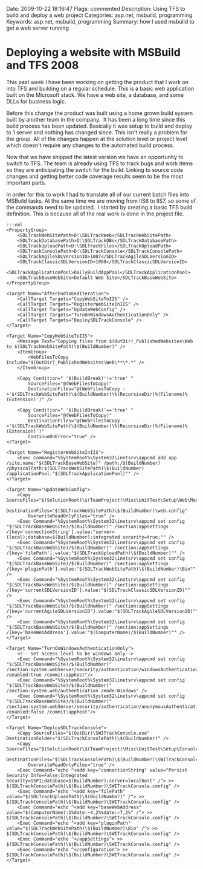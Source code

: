 Date: 2009-10-22 18:16:47
Flags: commented
Description: Using TFS to build and deploy a web project
Categories: asp.net, msbuild, programming
Keywords: asp.net, msbuild, programming
Summary: how I used msbuild to get a web server running

# Deploying a website with MSBuild and TFS 2008

This past week I have been working on getting the product that I work on into TFS and building on a regular schedule. This is a basic web application built on the Microsoft stack. We have a web site, a database, and some DLLs for business logic.

Before this change the product was built using a home grown build system built by another team in the company.  It has been a long time since this build process has been updated. Basically it was setup to build and deploy to 1 server and nothing has changed since. This isn't really a problem for the group. All of the changes happen at the solution level or project level which doesn't require any changes to the automated build process.

Now that we have shipped the latest version we have an opportunity to switch to TFS. The team is already using TFS to track bugs and work items so they are anticipating the switch for the build. Linking to source code changes and getting better code coverage results seem to be the most important parts.

In order for this to work I had to translate all of our current batch files into MSBuild tasks. At the same time we are moving from IIS6 to IIS7, so some of the commands need to be updated.  I started by creating a basic TFS build definition. This is because all of the real work is done in the project file.

    :::xml
    <PropertyGroup>
        <SDLTrackWebSitePath>D:\SDLTrackWeb</SDLTrackWebSitePath>
        <SDLTrackDatabasePath>D:\SDLTrackDBs</SDLTrackDatabasePath>
        <SDLTrackUploadPath>D:\SDLTrackFiles</SDLTrackUploadPath>
        <SDLTrackConsolePath>D:\SDLTrackConsole</SDLTrackConsolePath>
        <SDLTrackAgileSDLVersionID>1007</SDLTrackAgileSDLVersionID>
        <SDLTrackClassicSDLVersionID>1008</SDLTrackClassicSDLVersionID>
        <SDLTrackApplicationPool>DailyBuildAppPool</SDLTrackApplicationPool>
        <SDLTrackBaseWebSite>Default Web Site</SDLTrackBaseWebSite>
    </PropertyGroup>

    <Target Name="AfterEndToEndIteration">
        <CallTarget Targets="CopyWebSiteToIIS" />
        <CallTarget Targets="RegisterWebSiteInIIS" />
        <CallTarget Targets="UpdateWebConfig" />
        <CallTarget Targets="TurnOnWindowsAuthenticationOnly" />
        <CallTarget Targets="DeploySDLTrackConsole" />
    </Target>

    <Target Name="CopyWebSiteToIIS">
        <Message Text="Copying files from $(OutDir)_PublishedWebsites\Web to $(SDLTrackWebSitePath)\$(BuildNumber)" />
        <ItemGroup>
            <WebFilesToCopy Include="$(OutDir)_PublishedWebsites\Web\**\*.*" />
        </ItemGroup>

        <Copy Condition=" '$(BuildBreak)'!='true' "
            SourceFiles="@(WebFilesToCopy)"
            DestinationFiles="@(WebFilesToCopy ->'$(SDLTrackWebSitePath)\$(BuildNumber)\%(RecursiveDir)%(Filename)%(Extension)')" />

        <Copy Condition=" '$(BuildBreak)'=='true' "
            SourceFiles="@(WebFilesToCopy)"
            DestinationFiles="@(WebFilesToCopy ->'$(SDLTrackWebSitePath)\$(BuildNumber)\%(RecursiveDir)%(Filename)%(Extension)')"
            ContinueOnError="true" />
    </Target>

    <Target Name="RegisterWebSiteInIIS">
        <Exec Command="%SystemRoot%\System32\inetsrv\appcmd add app /site.name:"$(SDLTrackBaseWebSite)" /path:/$(BuildNumber) /physicalPath:$(SDLTrackWebSitePath)\$(BuildNumber) /applicationPool:"$(SDLTrackApplicationPool)"" />
    </Target>

    <Target Name="UpdateWebConfig">
        <Copy SourceFiles="$(SolutionRoot)\$(TeamProject)\Misc\UnitTest\Setup\Web\ModifyWebConfig\WebTemplate.config"
            DestinationFiles="$(SDLTrackWebSitePath)\$(BuildNumber)\web.config"
            OverwriteReadOnlyFiles="true" />
        <Exec Command="%SystemRoot%\System32\inetsrv\appcmd set config "$(SDLTrackBaseWebSite)/$(BuildNumber)" /section:appSettings /[key='connectionString'].value:"server=(local);database=$(BuildNumber);integrated security=true;"" />
        <Exec Command="%SystemRoot%\System32\inetsrv\appcmd set config "$(SDLTrackBaseWebSite)/$(BuildNumber)" /section:appSettings /[key='filePath'].value:"$(SDLTrackUploadPath)\$(BuildNumber)"" />
        <Exec Command="%SystemRoot%\System32\inetsrv\appcmd set config "$(SDLTrackBaseWebSite)/$(BuildNumber)" /section:appSettings /[key='pluginPath'].value:"$(SDLTrackWebSitePath)\$(BuildNumber)\Bin"" />
        <Exec Command="%SystemRoot%\System32\inetsrv\appcmd set config "$(SDLTrackBaseWebSite)/$(BuildNumber)" /section:appSettings /[key='currentSDLVersionID'].value:"$(SDLTrackClassicSDLVersionID)"" />
        <Exec Command="%SystemRoot%\System32\inetsrv\appcmd set config "$(SDLTrackBaseWebSite)/$(BuildNumber)" /section:appSettings /[key='currentAgileSDLVersionID'].value:"$(SDLTrackAgileSDLVersionID)"" />
        <Exec Command="%SystemRoot%\System32\inetsrv\appcmd set config "$(SDLTrackBaseWebSite)/$(BuildNumber)" /section:appSettings /[key='baseWebAddress'].value:"$(ComputerName)/$(BuildNumber)"" />
    </Target>

    <Target Name="TurnOnWindowsAuthenticationOnly">
        <!-- Set access level to be windows only-->
        <Exec Command="%SystemRoot%\System32\inetsrv\appcmd set config "$(SDLTrackBaseWebSite)/$(BuildNumber)" /section:system.webServer/security/authentication/windowsAuthentication /enabled:true /commit:apphost"/>
        <Exec Command="%SystemRoot%\System32\inetsrv\appcmd set config "$(SDLTrackBaseWebSite)/$(BuildNumber)" /section:system.web/authentication /mode:Windows" />
        <Exec Command="%SystemRoot%\System32\inetsrv\appcmd set config "$(SDLTrackBaseWebSite)/$(BuildNumber)" /section:system.webServer/security/authentication/anonymousAuthentication /enabled:false /commit:apphost"/>
    </Target>

    <Target Name="DeploySDLTrackConsole">
        <Copy SourceFiles="$(OutDir)\SWITrackConsole.exe" DestinationFolder="$(SDLTrackConsolePath)\$(BuildNumber)" />
        <Copy SourceFiles="$(SolutionRoot)\$(TeamProject)\Misc\UnitTest\Setup\Console\ModifyAppConfig\SWITrackConsoleTemplate.config"
            DestinationFiles="$(SDLTrackConsolePath)\$(BuildNumber)\SWITrackConsole.config"
            OverwriteReadOnlyFiles="true" />
        <Exec Command="echo ^<add key="connectionString" value="Persist Security Info=False;Integrated Security=SSPI;database=$(BuildNumber);server=localhost" /^> >> $(SDLTrackConsolePath)\$(BuildNumber)\SWITrackConsole.config" />
        <Exec Command="echo ^<add key="filePath" value="$(SDLTrackUploadPath)\$(BuildNumber)" /^> >> $(SDLTrackConsolePath)\$(BuildNumber)\SWITrackConsole.config" />
        <Exec Command="echo ^<add key="baseWebAddress" value="$(ComputerName):1%date:~4,2%%date:~7,2%" /^> >> $(SDLTrackConsolePath)\$(BuildNumber)\SWITrackConsole.config" />
        <Exec Command="echo ^<add key="pluginPath" value="$(SDLTrackWebSitePath)\$(BuildNumber)\Bin" /^> >> $(SDLTrackConsolePath)\$(BuildNumber)\SWITrackConsole.config" />
        <Exec Command="echo ^</appSettings^> >> $(SDLTrackConsolePath)\$(BuildNumber)\SWITrackConsole.config" />
        <Exec Command="echo ^</configuration^> >> $(SDLTrackConsolePath)\$(BuildNumber)\SWITrackConsole.config" />
    </Target>
